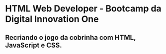 # HTML Web Developer - Bootcamp da Digital Innovation One

## Recriando o jogo da cobrinha com HTML, JavaScript e CSS.




